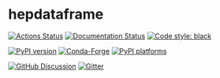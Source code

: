 # hepdataframe

[![Actions Status][actions-badge]][actions-link]
[![Documentation Status][rtd-badge]][rtd-link]
[![Code style: black][black-badge]][black-link]

[![PyPI version][pypi-version]][pypi-link]
[![Conda-Forge][conda-badge]][conda-link]
[![PyPI platforms][pypi-platforms]][pypi-link]

[![GitHub Discussion][github-discussions-badge]][github-discussions-link]
[![Gitter][gitter-badge]][gitter-link]


<!-- prettier-ignore-start -->
[actions-badge]:            https://github.com/hepdataframe/hepdataframe/workflows/CI/badge.svg
[actions-link]:             https://github.com/hepdataframe/hepdataframe/actions
[black-badge]:              https://img.shields.io/badge/code%20style-black-000000.svg
[black-link]:               https://github.com/psf/black
[conda-badge]:              https://img.shields.io/conda/vn/conda-forge/hepdataframe
[conda-link]:               https://github.com/conda-forge/hepdataframe-feedstock
[github-discussions-badge]: https://img.shields.io/static/v1?label=Discussions&message=Ask&color=blue&logo=github
[github-discussions-link]:  https://github.com/hepdataframe/hepdataframe/discussions
[gitter-badge]:             https://badges.gitter.im/https://github.com/hepdataframe/hepdataframe/community.svg
[gitter-link]:              https://gitter.im/https://github.com/hepdataframe/hepdataframe/community?utm_source=badge&utm_medium=badge&utm_campaign=pr-badge
[pypi-link]:                https://pypi.org/project/hepdataframe/
[pypi-platforms]:           https://img.shields.io/pypi/pyversions/hepdataframe
[pypi-version]:             https://badge.fury.io/py/hepdataframe.svg
[rtd-badge]:                https://readthedocs.org/projects/hepdataframe/badge/?version=latest
[rtd-link]:                 https://hepdataframe.readthedocs.io/en/latest/?badge=latest
[sk-badge]:                 https://scikit-hep.org/assets/images/Scikit--HEP-Project-blue.svg
<!-- prettier-ignore-end -->
